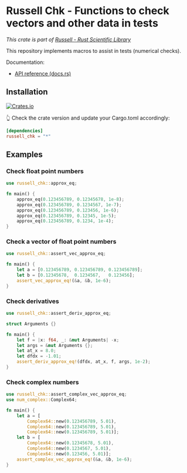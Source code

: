 # Russell Chk - Functions to check vectors and other data in tests

_This crate is part of [Russell - Rust Scientific Library](https://github.com/cpmech/russell)_

This repository implements macros to assist in tests (numerical checks).

Documentation:

- [API reference (docs.rs)](https://docs.rs/russell_chk)

## Installation

[![Crates.io](https://img.shields.io/crates/v/russell_chk.svg)](https://crates.io/crates/russell_chk)

👆 Check the crate version and update your Cargo.toml accordingly:

```toml
[dependencies]
russell_chk = "*"
```

## Examples

### Check float point numbers

```rust
use russell_chk::approx_eq;

fn main() {
    approx_eq(0.123456789, 0.12345678, 1e-8);
    approx_eq(0.123456789, 0.1234567, 1e-7);
    approx_eq(0.123456789, 0.123456, 1e-6);
    approx_eq(0.123456789, 0.12345, 1e-5);
    approx_eq(0.123456789, 0.1234, 1e-4);
}
```

### Check a vector of float point numbers

```rust
use russell_chk::assert_vec_approx_eq;

fn main() {
    let a = [0.123456789, 0.123456789, 0.123456789];
    let b = [0.12345678,  0.1234567,   0.123456];
    assert_vec_approx_eq!(&a, &b, 1e-6);
}
```

### Check derivatives

```rust
use russell_chk::assert_deriv_approx_eq;

struct Arguments {}

fn main() {
    let f = |x: f64, _: &mut Arguments| -x;
    let args = &mut Arguments {};
    let at_x = 8.0;
    let dfdx = -1.01;
    assert_deriv_approx_eq!(dfdx, at_x, f, args, 1e-2);
}
```

### Check complex numbers

```rust
use russell_chk::assert_complex_vec_approx_eq;
use num_complex::Complex64;

fn main() {
    let a = [
        Complex64::new(0.123456789, 5.01),
        Complex64::new(0.123456789, 5.01),
        Complex64::new(0.123456789, 5.01)];
    let b = [
        Complex64::new(0.12345678, 5.01),
        Complex64::new(0.1234567, 5.01),
        Complex64::new(0.123456, 5.01)];
    assert_complex_vec_approx_eq!(&a, &b, 1e-6);
}
```
